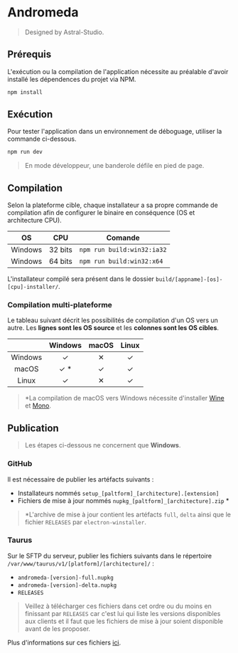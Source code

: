 # Andromeda

> Designed by Astral-Studio.

## Prérequis

L'exécution ou la compilation de l'application nécessite au préalable d'avoir installé les dépendences du projet via NPM.

```bash
npm install
```

## Exécution

Pour tester l'application dans un environnement de déboguage, utiliser la commande ci-dessous.

```bash
npm run dev
```

> En mode développeur, une banderole défile en pied de page.

## Compilation

Selon la plateforme cible, chaque installateur a sa propre commande de compilation afin de configurer le binaire en conséquence (OS et architecture CPU).

| OS      | CPU     | Comande                    |
|:-------:|:-------:|----------------------------|
| Windows | 32 bits | `npm run build:win32:ia32` |
| Windows | 64 bits | `npm run build:win32:x64`  |

L'installateur compilé sera présent dans le dossier `build/[appname]-[os]-[cpu]-installer/`.

### Compilation multi-plateforme

Le tableau suivant décrit les possibilités de compilation d'un OS vers un autre.
Les **lignes sont les OS source** et les **colonnes sont les OS cibles**.

|         | Windows    | macOS    | Linux    |
|:-------:|:----------:|:--------:|:--------:|
| Windows | &#10003;   | &#10005; | &#10003; |
| macOS   | &#10003; * | &#10003; | &#10003; |
| Linux   | &#10003;   | &#10005; | &#10003; |

> *La compilation de macOS vers Windows nécessite d'installer [Wine](https://www.davidbaumgold.com/tutorials/wine-mac/#what-is-wine?) et [Mono](https://www.mono-project.com/download/stable/).

## Publication

> Les étapes ci-dessous ne concernent que **Windows**.

### GitHub

Il est nécessaire de publier les artéfacts suivants :
- Installateurs nommés `setup_[paltform]_[architecture].[extension]`
- Fichiers de mise à jour nommés `nupkg_[paltform]_[architecture].zip` *

> *L'archive de mise à jour contient les artéfacts `full`, `delta` ainsi que le fichier `RELEASES` par `electron-winstaller`.

### Taurus

Sur le SFTP du serveur, publier les fichiers suivants dans le répertoire `/var/www/taurus/v1/[platform]/[architecture]/` :
- `andromeda-[version]-full.nupkg`
- `andromeda-[version]-delta.nupkg`
- `RELEASES`

> Veillez à télécharger ces fichiers dans cet ordre ou du moins en finissant par `RELEASES` car c'est lui qui liste les versions disponibles aux clients et il faut que les fichiers de mise à jour soient disponible avant de les proposer.

Plus d'informations sur ces fichiers [ici][1].

[1]: https://blog.avocode.com/get-that-damn-windows-auto-update-working-on-electron-b60945a6cfdf